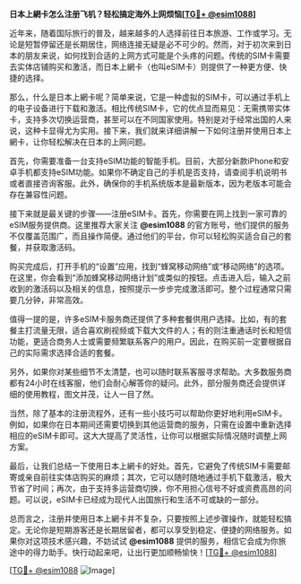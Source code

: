 **日本上網卡怎么注册飞机？轻松搞定海外上网烦恼[[TG💪+ @esim1088](https://t.me/s/esim1088)]**

近年来，随着国际旅行的普及，越来越多的人选择前往日本旅游、工作或学习。无论是短暂停留还是长期居住，网络连接无疑是必不可少的。然而，对于初次来到日本的朋友来说，如何找到合适的上网方式可能是个头疼的问题。传统的SIM卡需要去实体店铺购买和激活，而日本上網卡（也叫eSIM卡）则提供了一种更方便、快捷的选择。

那么，什么是日本上網卡呢？简单来说，它是一种虚拟的SIM卡，可以通过手机上的电子设备进行下载和激活。相比传统SIM卡，它的优点显而易见：无需携带实体卡，支持多次切换运营商，甚至可以在不同国家使用。特别是对于经常出国的人来说，这种卡显得尤为实用。接下来，我们就来详细讲解一下如何注册并使用日本上網卡，让你轻松解决在日本的上网问题。

首先，你需要准备一台支持eSIM功能的智能手机。目前，大部分新款iPhone和安卓手机都支持eSIM功能。如果你不确定自己的手机是否支持，请查阅手机说明书或者直接咨询客服。此外，确保你的手机系统版本是最新版本，因为老版本可能会存在兼容性问题。

接下来就是最关键的步骤——注册eSIM卡。首先，你需要在网上找到一家可靠的eSIM服务提供商。这里推荐大家关注 **@esim1088** 的官方账号，他们提供的服务不仅覆盖范围广，而且操作简便。通过他们的平台，你可以轻松购买适合自己的套餐，并获取激活码。

购买完成后，打开手机的“设置”应用，找到“蜂窝移动网络”或“移动网络”的选项。在这里，你会看到“添加蜂窝移动网络计划”或类似的按钮。点击进入后，输入之前收到的激活码以及相关的信息，按照提示一步步完成激活即可。整个过程通常只需要几分钟，非常高效。

值得一提的是，许多eSIM卡服务商还提供了多种套餐供用户选择。比如，有的套餐主打流量无限，适合喜欢刷视频或下载大文件的人；有的则注重通话时长和短信功能，更适合商务人士或需要频繁联系客户的用户。因此，在购买前一定要根据自己的实际需求选择合适的套餐。

另外，如果你对某些细节不太清楚，也可以随时联系客服寻求帮助。大多数服务商都有24小时在线客服，他们会耐心解答你的疑问。此外，部分服务商还会提供详细的使用教程，图文并茂，让人一目了然。

当然，除了基本的注册流程外，还有一些小技巧可以帮助你更好地利用eSIM卡。例如，如果你在日本期间还需要切换到其他运营商的服务，只需在设置中重新选择相应的eSIM卡即可。这大大提高了灵活性，让你可以根据实际情况随时调整上网方案。

最后，让我们总结一下使用日本上網卡的好处。首先，它避免了传统SIM卡需要邮寄或亲自前往实体店购买的麻烦；其次，它可以随时随地通过手机下载激活，极大节省了时间；再次，由于支持多运营商切换，你不用担心信号不好或资费高昂的问题。可以说，eSIM卡已经成为现代人出国旅行和生活不可或缺的一部分。

总而言之，注册并使用日本上網卡并不复杂，只要按照上述步骤操作，就能轻松搞定。无论你是短期游客还是长期居留者，都可以享受到稳定、便捷的网络服务。如果你对这项技术感兴趣，不妨试试 **@esim1088** 提供的服务，相信它会成为你旅途中的得力助手。快行动起来吧，让出行更加顺畅愉快！[[TG💪+ @esim1088](https://t.me/s/esim1088)]

[[TG💪+ @esim1088](https://t.me/s/esim1088) ![Image](https://i.postimg.cc/4NQfJmqS/Snipaste-2025-05-13-00-14-12.png)]